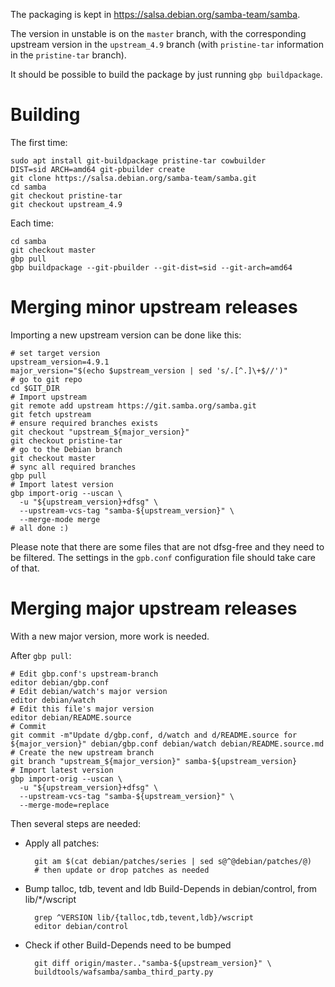 The packaging is kept in https://salsa.debian.org/samba-team/samba.

The version in unstable is on the `master` branch, with the corresponding
upstream version in the `upstream_4.9` branch (with `pristine-tar` information
in the `pristine-tar` branch).

It should be possible to build the package by just running `gbp buildpackage`.

Building
========

The first time:

    sudo apt install git-buildpackage pristine-tar cowbuilder
    DIST=sid ARCH=amd64 git-pbuilder create
    git clone https://salsa.debian.org/samba-team/samba.git
    cd samba
    git checkout pristine-tar
    git checkout upstream_4.9

Each time:

    cd samba
    git checkout master
    gbp pull
    gbp buildpackage --git-pbuilder --git-dist=sid --git-arch=amd64

Merging minor upstream releases
===============================

Importing a new upstream version can be done like this:

    # set target version
    upstream_version=4.9.1
    major_version="$(echo $upstream_version | sed 's/.[^.]\+$//')"
    # go to git repo
    cd $GIT_DIR
    # Import upstream
    git remote add upstream https://git.samba.org/samba.git
    git fetch upstream
    # ensure required branches exists
    git checkout "upstream_${major_version}"
    git checkout pristine-tar
    # go to the Debian branch
    git checkout master
    # sync all required branches
    gbp pull
    # Import latest version
    gbp import-orig --uscan \
      -u "${upstream_version}+dfsg" \
      --upstream-vcs-tag "samba-${upstream_version}" \
      --merge-mode merge
    # all done :)


Please note that there are some files that are not dfsg-free and they need to
be filtered. The settings in the `gpb.conf` configuration file should take
care of that.

Merging major upstream releases
===============================

With a new major version, more work is needed.

After `gbp pull`:

    # Edit gbp.conf's upstream-branch
    editor debian/gbp.conf
    # Edit debian/watch's major version
    editor debian/watch
    # Edit this file's major version
    editor debian/README.source
    # Commit
    git commit -m"Update d/gbp.conf, d/watch and d/README.source for ${major_version}" debian/gbp.conf debian/watch debian/README.source.md
    # Create the new upstream branch
    git branch "upstream_${major_version}" samba-${upstream_version}
    # Import latest version
    gbp import-orig --uscan \
      -u "${upstream_version}+dfsg" \
      --upstream-vcs-tag "samba-${upstream_version}" \
      --merge-mode=replace

Then several steps are needed:

- Apply all patches:

        git am $(cat debian/patches/series | sed s@^@debian/patches/@)
        # then update or drop patches as needed

- Bump talloc, tdb, tevent and ldb Build-Depends in debian/control, from lib/*/wscript

        grep ^VERSION lib/{talloc,tdb,tevent,ldb}/wscript
        editor debian/control

- Check if other Build-Depends need to be bumped

        git diff origin/master.."samba-${upstream_version}" \
        buildtools/wafsamba/samba_third_party.py
